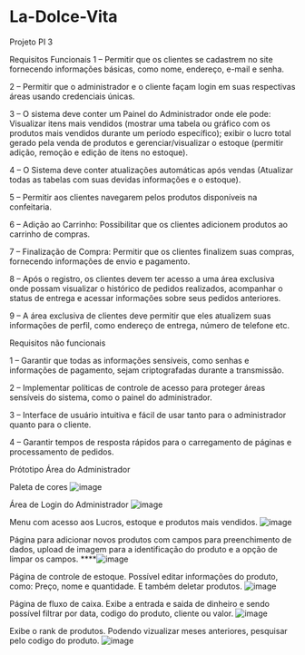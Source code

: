 # La-Dolce-Vita
Projeto PI 3
 
 
Requisitos Funcionais
1 – Permitir que os clientes se cadastrem no site fornecendo informações básicas, como nome,
endereço, e-mail e senha.

2 – Permitir que o administrador e o cliente façam login em suas respectivas áreas usando
credenciais únicas.

3 – O sistema deve conter um Painel do Administrador onde ele pode: Visualizar itens mais
vendidos (mostrar uma tabela ou gráfico com os produtos mais vendidos durante um período
específico); exibir o lucro total gerado pela venda de produtos e gerenciar/visualizar o estoque
(permitir adição, remoção e edição de itens no estoque).

4 – O Sistema deve conter atualizações automáticas após vendas (Atualizar todas as tabelas
com suas devidas informações e o estoque).

5 – Permitir aos clientes navegarem pelos produtos disponíveis na confeitaria.

6 – Adição ao Carrinho: Possibilitar que os clientes adicionem produtos ao carrinho de compras.

7 – Finalização de Compra: Permitir que os clientes finalizem suas compras, fornecendo
informações de envio e pagamento.

8 – Após o registro, os clientes devem ter acesso a uma área exclusiva onde possam visualizar o
histórico de pedidos realizados, acompanhar o status de entrega e acessar informações sobre
seus pedidos anteriores.

9 – A área exclusiva de clientes deve permitir que eles atualizem suas informações de perfil,
como endereço de entrega, número de telefone etc.

Requisitos não funcionais

1 – Garantir que todas as informações sensíveis, como senhas e informações de pagamento,
sejam criptografadas durante a transmissão.

2 – Implementar políticas de controle de acesso para proteger áreas sensíveis do sistema, como
o painel do administrador.

3 – Interface de usuário intuitiva e fácil de usar tanto para o administrador quanto para o cliente.

4 – Garantir tempos de resposta rápidos para o carregamento de páginas e processamento de
pedidos.


Prótotipo Área do Administrador

Paleta de cores
![image](https://github.com/JoaoRodrigues10/la-dolce-vita/assets/143104412/e2f9d27a-e952-4352-91e0-34f77530edf2)

Área de Login do Administrador
![image](https://github.com/JoaoRodrigues10/la-dolce-vita/assets/143104412/086721f4-5b3c-4757-8558-a6f14e49110a)

Menu com acesso aos Lucros, estoque e produtos mais vendidos.
![image](https://github.com/JoaoRodrigues10/la-dolce-vita/assets/143104412/e70a293b-f06e-41e3-99cd-4ad0f7919ec2)

Página para adicionar novos produtos com campos para preenchimento de dados, upload de imagem para a identificação do produto 
e a opção de limpar os campos.
****![image](https://github.com/JoaoRodrigues10/la-dolce-vita/assets/143104412/536ae04f-33c2-4029-b6e7-7dd8b0d298ac)

Página de controle de estoque. Possível editar informações do produto, como: Preço, nome e quantidade. E também deletar produtos.
![image](https://github.com/JoaoRodrigues10/la-dolce-vita/assets/143104412/6f193800-0083-4e0b-a062-326a4419dd6a)

Página de fluxo de caixa. Exibe a entrada e saida de dinheiro e sendo possível filtrar por data, codigo do produto, cliente ou valor.
![image](https://github.com/JoaoRodrigues10/la-dolce-vita/assets/143104412/77b2cd43-4520-4bcc-b3d3-e99283e5787f)


Exibe o rank de produtos. Podendo vizualizar meses anteriores, pesquisar pelo codigo do produto. 
![image](https://github.com/JoaoRodrigues10/la-dolce-vita/assets/143104412/662f8b14-9ab6-428b-94a3-06019cb8355c)



